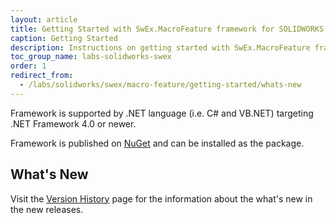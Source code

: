```yaml
---
layout: article
title: Getting Started with SwEx.MacroFeature framework for SOLIDWORKS macro features
caption: Getting Started
description: Instructions on getting started with SwEx.MacroFeature framework for developing SOLIDWORKS macro features in add-ins in C# and VB.NET
toc_group_name: labs-solidworks-swex
order: 1
redirect_from:
  - /labs/solidworks/swex/macro-feature/getting-started/whats-new
---
```

Framework is supported by .NET language (i.e. C# and VB.NET) targeting .NET Framework 4.0 or newer.

Framework is published on [NuGet](https://www.nuget.org/packages/CodeStack.SwEx.MacroFeature) and can be installed as the package.

## What's New

Visit the [Version History](https://docs.codestack.net/swex/macro-feature/html/version-history.htm) page for the information about the what's new in the new releases.